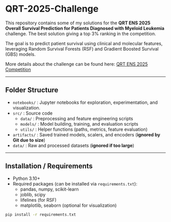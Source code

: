 # QRT-2025-Challenge

This repository contains some of my solutions for the **QRT ENS 2025 Overall Survival Prediction for Patients Diagnosed with Myeloid Leukemia** challenge. The best solution giving a top 3% ranking in the competition.

The goal is to predict patient survival using clinical and molecular features, leveraging Random Survival Forests (RSF) and Gradient Boosted Survival (GBS) models.

More details about the challenge can be found here: [QRT ENS 2025 Competition](https://challengedata.ens.fr/participants/challenges/162/)


---

## Folder Structure

- `notebooks/` : Jupyter notebooks for exploration, experimentation, and visualization.  
- `src/` : Source code
    - `data/` : Preprocessing and feature engineering scripts
    - `models/` : Model building, training, and evaluation scripts
    - `utils/` : Helper functions (paths, metrics, feature evaluation)
- `artifacts/` : Saved trained models, scalers, and encoders (**ignored by Git due to size**)  
- `data/` : Raw and processed datasets (**ignored if too large**)  

---

## Installation / Requirements

- Python 3.10+  
- Required packages (can be installed via `requirements.txt`):
    - pandas, numpy, scikit-learn
    - joblib, scipy
    - lifelines (for RSF)
    - matplotlib, seaborn (optional for visualization)

```bash
pip install -r requirements.txt

